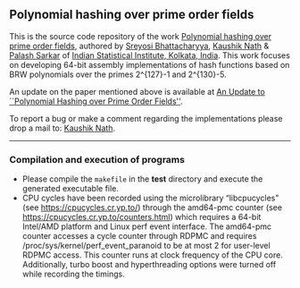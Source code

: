 ## Polynomial hashing over prime order fields

This is the source code repository of the work [Polynomial hashing over prime order fields](https://www.aimsciences.org/article/doi/10.3934/amc.2024001), authored by [Sreyosi Bhattacharyya](bhattacharyya.sreyosi@gmail.com), [Kaushik Nath](kaushik.nath@yahoo.in) & [Palash Sarkar](palash@isical.ac.in) of [Indian Statistical Institute, Kolkata, India](https://www.isical.ac.in).
This work focuses on developing 64-bit assembly implementations of hash functions based on BRW polynomials over the primes 2^{127}-1 and 2^{130}-5.

An update on the paper mentioned above is available at [An Update to ``Polynomial Hashing over Prime Order Fields''](https://eprint.iacr.org/2025/1224).

To report a bug or make a comment regarding the implementations please drop a mail to: [Kaushik Nath](kaushik.nath@yahoo.in).

---

### Compilation and execution of programs 
    
* Please compile the ```makefile``` in the **test** directory and execute the generated executable file. 
* CPU cycles have been recorded using the microlibrary “libcpucycles” (see https://cpucycles.cr.yp.to/) through the amd64-pmc counter (see https://cpucycles.cr.yp.to/counters.html) which requires a 64-bit Intel/AMD platform and Linux perf event interface. The amd64-pmc counter accesses a cycle counter through RDPMC and requires /proc/sys/kernel/perf_event_paranoid to be at most 2 for user-level RDPMC access. This counter runs at clock frequency of the CPU core. Additionally, turbo boost and hyperthreading options were turned off while recording the timings.
